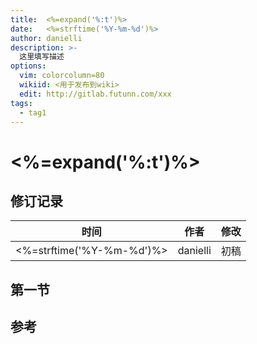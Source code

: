 ```yaml
---
title:  <%=expand('%:t')%>
date:   <%=strftime('%Y-%m-%d')%>
author: danielli
description: >-
  这里填写描述
options:
  vim: colorcolumn=80
  wikiid: <用于发布到wiki>
  edit: http://gitlab.futunn.com/xxx
tags:
  - tag1
---
```


# <%=expand('%:t')%>

## 修订记录

时间      |作者    |修改
-----     |-----   |-----
<%=strftime('%Y-%m-%d')%>|danielli|初稿

## 第一节

## 参考
